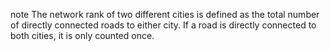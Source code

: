 note The network rank of two different cities is defined as the total number of directly connected roads to either city. If a road is directly connected to both cities, it is only counted once.